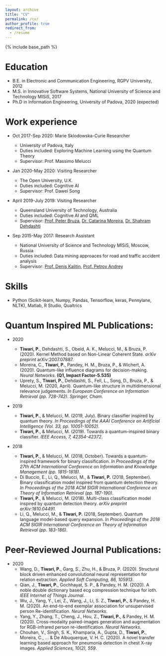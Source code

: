 ```yaml
---
layout: archive
title: "CV"
permalink: /cv/
author_profile: true
redirect_from:
  - /resume
---
```


{% include base_path %}

Education
======
* B.E. in Electronic and Communication Engineering, RGPV University, 2012
* M.S. in Innovative Software Systems, National University of Science and Technology MISiS, 2017
* Ph.D in Information Engineering, University of Padova, 2020 (expected)

Work experience
======
* Oct 2017-Sep 2020: Marie Sklodowska-Curie Researcher
  * University of Padova, Italy
  * Duties included: Exploring Machine Learning using the Quantum Theory 
  * Supervisor: Prof. Massimo Melucci

* Jan 2020-May 2020: Visiting Researcher
  * The Open University, U.K.
  * Duties included: Cognitive AI 
  * Supervisor: Prof. Dawei Song
  
* April 2019-July 2019: Visiting Researcher
  * Queensland University of Technology, Australia
  * Duties included: Cognitive AI and QML
  * Supervisor: [Prof. Peter Bruza](https://scholar.google.it/citations?user=N8QpuP8AAAAJ&hl=en), [Dr. Catarina Moreira](https://scholar.google.it/citations?hl=en&user=nThsEsMAAAAJ), [Dr. Shahram Dehdashti](https://scholar.google.it/citations?hl=en&user=lw18-1UAAAAJ)  
 
* Sep 2015-May 2017: Research Assistant
  * National University of Science and Technology MISiS, Moscow, Russia
  * Duties included: Data mining approaces for road and traffic accident analysis
  * Supervisor: [Prof. Denis Kalitin](https://en.misis.ru/science/community/scientists/international/4583/), [Prof. Petrov Andrey](https://en.misis.ru/science/community/scientists/international/4328/)  
 
Skills
======
* Python (Scikit-learn, Numpy, Pandas, Tensorflow, keras, Pennylane, NLTK), Matlab, R Studio, Qualtrics


Quantum Inspired ML Publications:
======
* 2020
  * <b>Tiwari, P.</b>, Dehdashti, S., Obeid, A. K., Melucci, M., & Bruza, P. (2020). Kernel Method based on Non-Linear Coherent State. *arXiv preprint* arXiv:2007.07887.
  * Moreira, C., <b>Tiwari, P.</b>, Pandey, H. M., Bruza, P., & Wichert, A. (2020). Quantum-like influence diagrams for decision-making. *Neural Networks*.  <b>(Q1, Impact Factor-5.535)</b>
  * Uprety, S., <b>Tiwari, P.</b>, Dehdashti, S., Fell, L., Song, D., Bruza, P., & Melucci, M. (2020, April). Quantum-like structure in multidimensional relevance judgements. *In European Conference on Information Retrieval (pp. 728-742). Springer, Cham*.

* 2019
  * <b>Tiwari, P.</b>, & Melucci, M. (2019, July). Binary classifier inspired by quantum theory. *In Proceedings of the AAAI Conference on Artificial Intelligence (Vol. 33, pp. 10051-10052)*.
  * <b>Tiwari, P.</b>, & Melucci, M. (2019). Towards a quantum-inspired binary classifier. *IEEE Access, 7, 42354-42372*.
  
* 2018
  * <b>Tiwari, P.</b>, & Melucci, M. (2018, October). Towards a quantum-inspired framework for binary classification. *In Proceedings of the 27th ACM International Conference on Information and Knowledge Management (pp. 1815-1818)*.
  * Di Buccio, E., Li, Q., Melucci, M., & <b>Tiwari, P.</b> (2018, September). Binary classification model inspired from quantum detection theory. *In Proceedings of the 2018 ACM SIGIR International Conference on Theory of Information Retrieval (pp. 187-190)*.
  * <b>Tiwari, P.</b>, & Melucci, M. (2018). Multi-class classification model inspired by quantum detection theory. *arXiv preprint arXiv:1810.04491*.
  * Li, Q., Melucci, M., & <b>Tiwari, P.</b> (2018, September). Quantum language model-based query expansion. *In Proceedings of the 2018 ACM SIGIR International Conference on Theory of Information Retrieval (pp. 183-186)*.
  
Peer-Reviewed Journal Publications:
======
* 2020
  * Wang, D., <b>Tiwari, P.</b>, Garg, S., Zhu, H., & Bruza, P. (2020). Structural block driven enhanced convolutional neural representation for relation extraction. *Applied Soft Computing, 86, 105913*.
  * Qian, J., <b>Tiwari, P.</b>, Gochhayat, S. P., & Pandey, H. M. (2020). A noble double dictionary based ecg compression technique for ioth. *IEEE Internet of Things Journal*.
  * Wu, J., Yang, Y., Lei, Z., Wang, J., Li, S. Z., <b>Tiwari, P.</b>, & Pandey, H. M. (2020). An end-to-end exemplar association for unsupervised person Re-identification. *Neural Networks*.
  * Yang, Y., Zhang, T., Cheng, J., Hou, Z., <b>Tiwari, P.</b>, & Pandey, H. M. (2020). Cross-modality paired-images generation and augmentation for RGB-infrared person re-identification. *Neural Networks*.
  * Chouhan, V., Singh, S. K., Khamparia, A., Gupta, D., <b>Tiwari, P.</b>, Moreira, C., ... & De Albuquerque, V. H. C. (2020). A novel transfer learning based approach for pneumonia detection in chest X-ray images. *Applied Sciences, 10(2), 559*.

